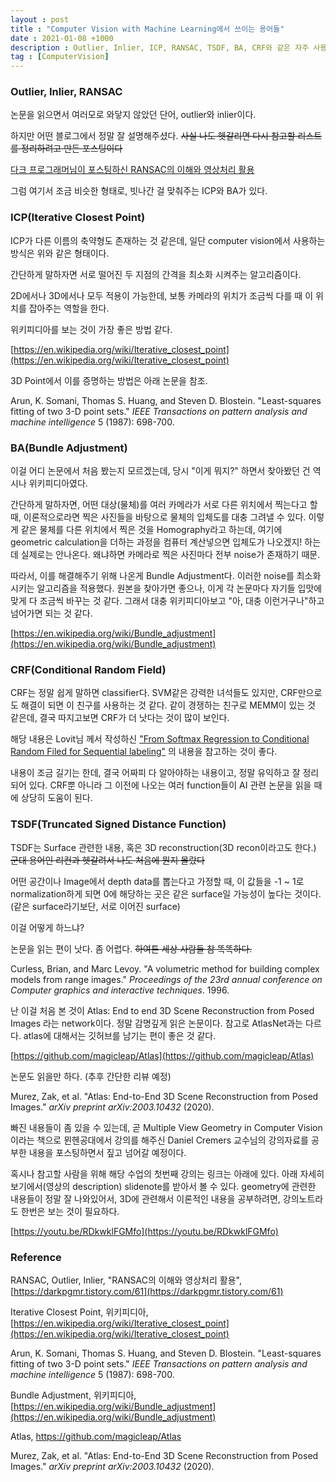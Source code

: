 ```yaml
---
layout : post
title : "Computer Vision with Machine Learning에서 쓰이는 용어들"
date : 2021-01-08 +1000
description : Outlier, Inlier, ICP, RANSAC, TSDF, BA, CRF와 같은 자주 사용되는 용어들에 대한 정리를 담은 포스팅입니다.
tag : [ComputerVision]
---
```


### Outlier, Inlier, RANSAC

 논문을 읽으면서 여러모로 와닿지 않았던 단어, outlier와 inlier이다.

하지만 어떤 블로그에서 정말 잘 설명해주셨다. ~~사실 나도 헷갈리면 다시 참고할 리스트를 정리하려고 만든 포스팅이다~~

[다크 프로그래머님이 포스팅하신 RANSAC의 이해와 영상처리 활용](https://darkpgmr.tistory.com/61)



그럼 여기서 조금 비슷한 형태로, 빗나간 걸 맞춰주는 ICP와 BA가 있다.

### ICP(Iterative Closest Point)

ICP가 다른 이름의 축약형도 존재하는 것 같은데, 일단 computer vision에서 사용하는 방식은 위와 같은 형태이다.

간단하게 말하자면 서로 떨어진 두 지점의 간격을 최소화 시켜주는 알고리즘이다.

2D에서나 3D에서나 모두 적용이 가능한데, 보통 카메라의 위치가 조금씩 다를 때 이 위치를 잡아주는 역할을 한다.

위키피디아를 보는 것이 가장 좋은 방법 같다.

[https://en.wikipedia.org/wiki/Iterative_closest_point](https://en.wikipedia.org/wiki/Iterative_closest_point)

3D Point에서 이를 증명하는 방법은 아래 논문을 참조.

Arun, K. Somani, Thomas S. Huang, and Steven D. Blostein. "Least-squares fitting of two 3-D point sets." *IEEE Transactions on pattern analysis and machine intelligence* 5 (1987): 698-700.



### BA(Bundle Adjustment)

 이걸 어디 논문에서 처음 봤는지 모르겠는데, 당시 "이게 뭐지?" 하면서 찾아봤던 건 역시나 위키피디아였다.

 간단하게 말하자면, 어떤 대상(물체)를 여러 카메라가 서로 다른 위치에서 찍는다고 할 때, 이론적으로라면 찍은 사진들을 바탕으로 물체의 입체도를 대충 그려낼 수 있다. 이렇게 같은 물체를 다른 위치에서 찍은 것을 Homography라고 하는데, 여기에 geometric calculation을 더하는 과정을 컴퓨터 계산넣으면 입체도가 나오겠지! 하는데 실제로는 안나온다. 왜냐하면 카메라로 찍은 사진마다 전부 noise가 존재하기 때문.

 따라서, 이를 해결해주기 위해 나온게 Bundle Adjustment다. 이러한 noise를 최소화시키는 알고리즘을 적용했다. 원본을 찾아가면 좋으나, 이게 각 논문마다 자기들 입맛에 맞게 다 조금씩 바꾸는 것 같다. 그래서 대충 위키피디아보고 "아, 대충 이런거구나"하고 넘어가면 되는 것 같다.

[https://en.wikipedia.org/wiki/Bundle_adjustment](https://en.wikipedia.org/wiki/Bundle_adjustment)



### CRF(Conditional Random Field)

 CRF는 정말 쉽게 말하면 classifier다. SVM같은 강력한 녀석들도 있지만, CRF만으로도 해결이 되면 이 친구를 사용하는 것 같다. 같이 경쟁하는 친구로 MEMM이 있는 것 같은데, 결국 따지고보면 CRF가 더 낫다는 것이 많이 보인다.

 해당 내용은 Lovit님 께서 작성하신 ["From Softmax Regression to Conditional Random Filed for Sequential labeling"](https://lovit.github.io/nlp/machine%20learning/2018/04/24/crf/) 의 내용을 참고하는 것이 좋다.

 내용이 조금 길기는 한데, 결국 어짜피 다 알아야하는 내용이고, 정말 유익하고 잘 정리되어 있다. CRF뿐 아니라 그 이전에 나오는 여러 function들이 AI 관련 논문을 읽을 때에 상당히 도움이 된다.



### TSDF(Truncated Signed Distance Function)

 TSDF는 Surface 관련한 내용, 혹은 3D reconstruction(3D recon이라고도 한다.) ~~군대 용어인 리컨과 헷갈려서 나도 처음에 뭔지 몰랐다~~ 

 어떤 공간이나 Image에서 depth data를 뽑는다고 가정할 때, 이 값들을 -1 ~ 1로 normalization하게 되면 0에 해당하는 곳은 같은 surface일 가능성이 높다는 것이다. (같은 surface라기보단, 서로 이어진 surface)

 이걸 어떻게 하느냐?

 논문을 읽는 편이 낫다. 좀 어렵다. ~~하여튼 세상 사람들 참 똑똑하다.~~

Curless, Brian, and Marc Levoy. "A volumetric method for building complex models from range images." *Proceedings of the 23rd annual conference on Computer graphics and interactive techniques*. 1996.

 난 이걸 처음 본 것이 Atlas: End to end 3D Scene Reconstruction from Posed Images 라는 network이다. 정말 감명깊게 읽은 논문이다. 참고로 AtlasNet과는 다르다. atlas에 대해서는 깃허브를 남기는 편이 좋은 것 같다.

[https://github.com/magicleap/Atlas](https://github.com/magicleap/Atlas)

 논문도 읽을만 하다. (추후 간단한 리뷰 예정)

Murez, Zak, et al. "Atlas: End-to-End 3D Scene Reconstruction from Posed Images." *arXiv preprint arXiv:2003.10432* (2020).



 빠진 내용들이 좀 있을 수 있는데, 곧 Multiple View Geometry in Computer Vision이라는 책으로 뮌헨공대에서 강의를 해주신 Daniel Cremers 교수님의 강의자료를 공부한 내용을 포스팅하면서 짚고 넘어갈 예정이다.

 혹시나 참고할 사람을 위해 해당 수업의 첫번째 강의는 링크는 아래에 있다. 아래 자세히 보기에서(영상의 description) slidenote를 받아서 볼 수 있다. geometry에 관련한 내용들이 정말 잘 나와있어서, 3D에 관련해서 이론적인 내용을 공부하려면, 강의노트라도 한번은 보는 것이 필요하다.

[https://youtu.be/RDkwklFGMfo](https://youtu.be/RDkwklFGMfo)



### Reference

RANSAC, Outlier, Inlier, "RANSAC의 이해와 영상처리 활용", [https://darkpgmr.tistory.com/61](https://darkpgmr.tistory.com/61)

Iterative Closest Point, 위키피디아, [https://en.wikipedia.org/wiki/Iterative_closest_point](https://en.wikipedia.org/wiki/Iterative_closest_point)

Arun, K. Somani, Thomas S. Huang, and Steven D. Blostein. "Least-squares fitting of two 3-D point sets." *IEEE Transactions on pattern analysis and machine intelligence* 5 (1987): 698-700.

Bundle Adjustment, 위키피디아, [https://en.wikipedia.org/wiki/Bundle_adjustment](https://en.wikipedia.org/wiki/Bundle_adjustment)

Atlas, https://github.com/magicleap/Atlas

Murez, Zak, et al. "Atlas: End-to-End 3D Scene Reconstruction from Posed Images." *arXiv preprint arXiv:2003.10432* (2020).